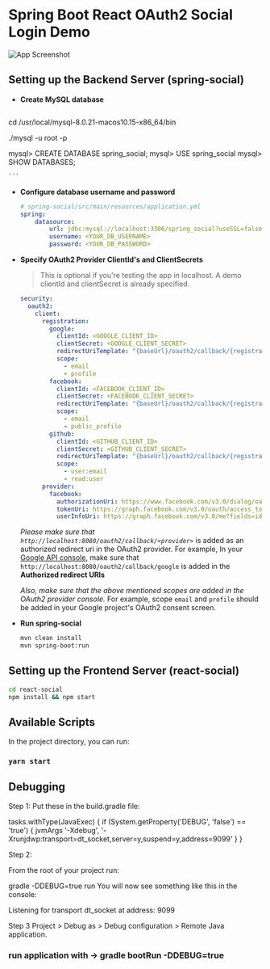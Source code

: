# Spring Boot React OAuth2 Social Login Demo

![App Screenshot](screenshot.png)

## Setting up the Backend Server (spring-social)

+ **Create MySQL database**

	```bash
cd /usr/local/mysql-8.0.21-macos10.15-x86_64/bin

./mysql -u root -p

mysql> CREATE DATABASE spring_social;
mysql> USE spring_social
mysql> SHOW DATABASES;

	```

+ **Configure database username and password**

	```yml
	# spring-social/src/main/resources/application.yml
	spring:
	    datasource:
	        url: jdbc:mysql://localhost:3306/spring_social?useSSL=false
	        username: <YOUR_DB_USERNAME>
	        password: <YOUR_DB_PASSWORD>
	```





+ **Specify OAuth2 Provider ClientId's and ClientSecrets**
	
	> This is optional if you're testing the app in localhost. A demo clientId and clientSecret is already specified.

	```yml
    security:
      oauth2:
        client:
          registration:
            google:
              clientId: <GOOGLE_CLIENT_ID>
              clientSecret: <GOOGLE_CLIENT_SECRET>
              redirectUriTemplate: "{baseUrl}/oauth2/callback/{registrationId}"
              scope:
                - email
                - profile
            facebook:
              clientId: <FACEBOOK_CLIENT_ID>
              clientSecret: <FACEBOOK_CLIENT_SECRET>
              redirectUriTemplate: "{baseUrl}/oauth2/callback/{registrationId}"
              scope:
                - email
                - public_profile
            github:
              clientId: <GITHUB_CLIENT_ID>
              clientSecret: <GITHUB_CLIENT_SECRET>
              redirectUriTemplate: "{baseUrl}/oauth2/callback/{registrationId}"
              scope:
                - user:email
                - read:user
          provider:
            facebook:
              authorizationUri: https://www.facebook.com/v3.0/dialog/oauth
              tokenUri: https://graph.facebook.com/v3.0/oauth/access_token
              userInfoUri: https://graph.facebook.com/v3.0/me?fields=id,first_name,middle_name,last_name,name,email,verified,is_verified,picture.width(250).height(250)
	```

	*Please make sure that `http://localhost:8080/oauth2/callback/<provider>`* is added as an authorized redirect uri in the OAuth2 provider. For example, In your [Google API console](https://console.developers.google.com/projectselector/apis/credentials?pli=1), make sure that `http://localhost:8080/oauth2/callback/google` is added in the **Authorized redirect URIs**

	*Also, make sure that the above mentioned scopes are added in the OAuth2 provider console.*	For example, scope `email` and `profile` should be added in your Google project's OAuth2 consent screen.

+ **Run spring-social**

	```bash
  mvn clean install
	mvn spring-boot:run
  
	```

## Setting up the Frontend Server (react-social)

```bash
cd react-social
npm install && npm start

```


## Available Scripts

In the project directory, you can run:

### `yarn start`


## Debugging

Step 1:
Put these in the build.gradle file:

tasks.withType(JavaExec) {
    if (System.getProperty('DEBUG', 'false') == 'true') {
        jvmArgs '-Xdebug', '-Xrunjdwp:transport=dt_socket,server=y,suspend=y,address=9099'
    }
}

Step 2:

From the root of your project run:

gradle -DDEBUG=true run
You will now see something like this in the console:

Listening for transport dt_socket at address: 9099

Step 3
Project > Debug as > Debug configuration > Remote Java application.

### run application with ->  gradle bootRun -DDEBUG=true